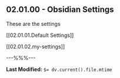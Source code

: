 ## 02.01.00 - Obsidian Settings

These are the settings

[[02.01.01.Default Settings]]

[[02.01.02.my-settings]]


---%%%---

**Last Modified:** `$= dv.current().file.mtime`
